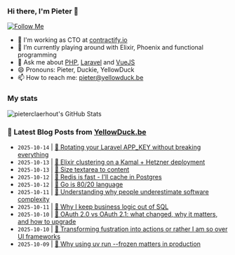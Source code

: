 ### Hi there, I'm Pieter 👋  
[![Follow Me](https://img.shields.io/github/followers/pieterclaerhout?label=Follow&style=social)](https://github.com/pieterclaerhout)

- 🏢 I'm working as CTO at [contractify.io](https://contractify.io)
- 🌱 I’m currently playing around with Elixir, Phoenix and functional programming
- 💬 Ask me about [PHP](https://php.net), [Laravel](http://laravel.com) and [VueJS](https://vuejs.org)
- 😄 Pronouns: Pieter, Duckie, YellowDuck
- 📫 How to reach me: pieter@yellowduck.be

### My stats

![pieterclaerhout's GitHub Stats](https://github-readme-stats.vercel.app/api?username=pieterclaerhout&show_icons=true&count_private=true&line_height=40)

### 📩 Latest Blog Posts from [YellowDuck.be](https://www.yellowduck.be/)
<!-- BLOG-POST-LIST:START -->
- `2025-10-14` | [🔗 Rotating your Laravel APP_KEY without breaking everything](https://www.yellowduck.be/posts/rotating-your-laravel-app-key-without-breaking-everything)  
- `2025-10-13` | [🔗 Elixir clustering on a Kamal + Hetzner deployment](https://www.yellowduck.be/posts/elixir-clustering-on-a-kamal-hetzner-deployment)  
- `2025-10-13` | [🔗 Size textarea to content](https://www.yellowduck.be/posts/size-textarea-to-content)  
- `2025-10-12` | [🔗 Redis is fast - I&#39;ll cache in Postgres](https://www.yellowduck.be/posts/redis-is-fast-ill-cache-in-postgres)  
- `2025-10-12` | [🔗 Go is 80/20 language](https://www.yellowduck.be/posts/go-is-80-20-language)  
- `2025-10-11` | [🔗 Understanding why people underestimate software complexity](https://www.yellowduck.be/posts/understanding-why-people-underestimate-software-complexity)  
- `2025-10-11` | [🔗 Why I keep business logic out of SQL](https://www.yellowduck.be/posts/why-i-keep-business-logic-out-of-sql)  
- `2025-10-10` | [🔗 OAuth 2.0 vs OAuth 2.1: what changed, why it matters, and how to upgrade](https://www.yellowduck.be/posts/oauth-2-0-vs-oauth-2-1-what-changed-why-it-matters-and-how-to-upgrade)  
- `2025-10-10` | [🔗 Transforming fustration into actions or rather I am so over UI frameworks](https://www.yellowduck.be/posts/transforming-fustration-into-actions-or-rather-i-am-so-over-ui-frameworks-part-1)  
- `2025-10-09` | [🐥 Why using uv run --frozen matters in production](https://www.yellowduck.be/posts/why-using-uv-run-frozen-matters-in-production)  

<!-- BLOG-POST-LIST:END -->
